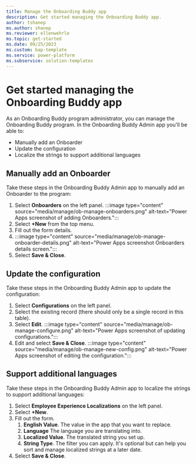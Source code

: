 ```yaml
---
title: Manage the Onboarding Buddy app
description: Get started managing the Onboarding Buddy app.
author: tshanep
ms.author: shanep
ms.reviewer: ellenwehrle
ms.topic: get-started
ms.date: 09/25/2023
ms.custom: bap-template
ms.service: power-platform
ms.subservice: solution-templates
---
```


# Get started managing the Onboarding Buddy app

As an Onboarding Buddy program administrator, you can manage the Onboarding Buddy program. In the Onboarding Buddy Admin app you'll be able to:

- Manually add an Onboarder
- Update the configuration
- Localize the strings to support additional languages

## Manually add an Onboarder

Take these steps in the Onboarding Buddy Admin app to manually add an Onboarder to the program:

1. Select **Onboarders** on the left panel.
:::image type="content" source="media/manage/ob-manage-onboarders.png" alt-text="Power Apps screenshot of adding Onboarders.":::
1. Select **+New** from the top menu.
1. Fill out the form details.
1. :::image type="content" source="media/manage/ob-manage-onboarder-details.png" alt-text="Power Apps screenshot Onboarders details screen.":::
1. Select **Save & Close**.

## Update the configuration

Take these steps in the Onboarding Buddy Admin app to update the configuration: 

1. Select **Configurations** on the left panel.
1. Select the existing record (there should only be a single record in this table).
1. Select **Edit**.
:::image type="content" source="media/manage/ob-manage-configure.png" alt-text="Power Apps screenshot of updating configurations.":::
1. Edit and select **Save & Close**.
:::image type="content" source="media/manage/ob-manage-new-config.png" alt-text="Power Apps screenshot of editing the configuration.":::

## Support additional languages

Take these steps in the Onboarding Buddy Admin app to localize the strings to support additional languages:

1. Select **Employee Experience Localizations** on the left panel.
1. Select **+New**.
1. Fill out the form.
    1. **English Value**. The value in the app that you want to replace.
    1. **Language**  The language you are translating into.
    1. **Localized Value**. The translated string you set up.
    1. **String Type**. The filter you can apply. It's optional but can help you sort and manage localized strings at a later date.
1. Select **Save & Close**.
